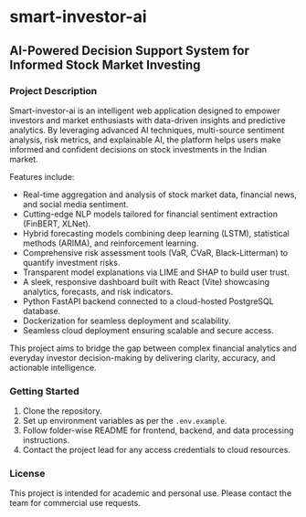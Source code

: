 # smart-investor-ai

## AI-Powered Decision Support System for Informed Stock Market Investing

### Project Description
  Smart-investor-ai is an intelligent web application designed to empower investors and market enthusiasts with data-driven insights and predictive analytics. By leveraging advanced AI techniques, multi-source sentiment analysis, risk metrics, and explainable AI, the platform helps users make informed and confident decisions on stock investments in the Indian market.

Features include:
- Real-time aggregation and analysis of stock market data, financial news, and social media sentiment.
- Cutting-edge NLP models tailored for financial sentiment extraction (FinBERT, XLNet).
- Hybrid forecasting models combining deep learning (LSTM), statistical methods (ARIMA), and reinforcement learning.
- Comprehensive risk assessment tools (VaR, CVaR, Black-Litterman) to quantify investment risks.
- Transparent model explanations via LIME and SHAP to build user trust.
- A sleek, responsive dashboard built with React (Vite) showcasing analytics, forecasts, and risk indicators.
- Python FastAPI backend connected to a cloud-hosted PostgreSQL database.
- Dockerization for seamless deployment and scalability.
- Seamless cloud deployment ensuring scalable and secure access.


This project aims to bridge the gap between complex financial analytics and everyday investor decision-making by delivering clarity, accuracy, and actionable intelligence.

### Getting Started

1. Clone the repository.
2. Set up environment variables as per the `.env.example`.
3. Follow folder-wise README for frontend, backend, and data processing instructions.
4. Contact the project lead for any access credentials to cloud resources.

### License

This project is intended for academic and personal use. Please contact the team for commercial use requests.
